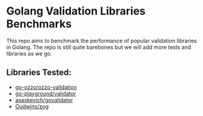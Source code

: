 
# Golang Validation Libraries Benchmarks

This repo aims to benchmark the performance of popular validation libraries in Golang. The repo is still quite barebones but we will add more tests and libraries as we go.

## Libraries Tested:

- [go-ozzo/ozzo-validation](https://github.com/go-ozzo/ozzo-validation)
- [go-playground/validator](https://github.com/go-playground/validator)
- [asaskevich/govalidator](https://github.com/asaskevich/govalidator)
- [Oudwins/zog](https://github.com/Oudwins/zog)